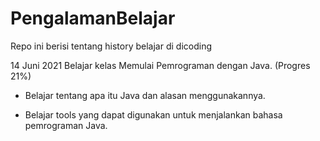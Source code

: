 # PengalamanBelajar
Repo ini berisi tentang history belajar di dicoding

14 Juni 2021
Belajar kelas Memulai Pemrograman dengan Java. (Progres 21%)
  * Belajar tentang apa itu Java dan alasan menggunakannya.
  
  * Belajar tools yang dapat digunakan untuk menjalankan bahasa pemrograman Java.
